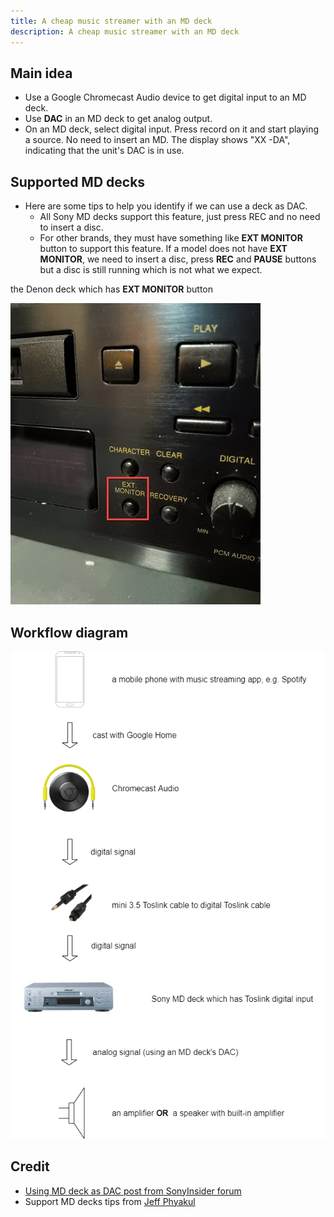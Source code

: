 ```yaml
---
title: A cheap music streamer with an MD deck
description: A cheap music streamer with an MD deck
---
```


## Main idea
- Use a Google Chromecast Audio device to get digital input to an MD deck.
- Use **DAC** in an MD deck to get analog output.
- On an MD deck, select digital input. Press record on it and start playing a source. No need to insert an MD.
  The display shows "XX -DA", indicating that the unit's DAC is in use.

## Supported MD decks
- Here are some tips to help you identify if we can use a deck as DAC.
  - All Sony MD decks support this feature, just press REC and no need to insert a disc.
  - For other brands, they must have something like **EXT MONITOR** button to support this feature.
    If a model does not have **EXT MONITOR**, we need to insert a disc, press **REC** and **PAUSE** buttons but a disc is still running which is not what we expect.

the Denon deck which has **EXT MONITOR** button

![](images/a-cheap-music-streamer-with-an-md-deck/denon-exit-monitor-button.png)

## Workflow diagram

![](images/a-cheap-music-streamer-with-an-md-deck/a-music-streamer-workflow-diagram.drawio.png)

## Credit
- [Using MD deck as DAC post from SonyInsider forum](https://forums.sonyinsider.com/topic/26820-using-md-deck-as-dac/)
- Support MD decks tips from [Jeff Phyakul](https://www.facebook.com/jeff.richy.52)

